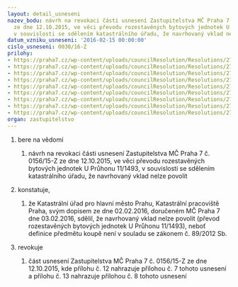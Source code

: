```yaml
---
layout: detail_usneseni
nazev_bodu: návrh na revokaci části usnesení Zastupitelstva MČ Praha 7 č. 0156/15-Z
  ze dne 12.10.2015, ve věci převodu rozestavěných bytových jednotek U Průhonu 11/1493,
  v souvislosti se sdělením katastrálního úřadu, že navrhovaný vklad nelze povolit
datum_vzniku_usneseni: '2016-02-15 00:00:00'
cislo_usneseni: 0030/16-Z
prilohy:
- https://praha7.cz/wp-content/uploads/councilResolution/Resolutions/27037/export/DZ_Pruhon11_revKN~19436.docx
- https://praha7.cz/wp-content/uploads/councilResolution/Resolutions/27037/export/02_Pruhon11_revKN~19435.doc
- https://praha7.cz/wp-content/uploads/councilResolution/Resolutions/27037/export/03_Pruhon11_revKN~19434.pdf
- https://praha7.cz/wp-content/uploads/councilResolution/Resolutions/27037/export/04_Pruhon11_revKN~19433.doc
- https://praha7.cz/wp-content/uploads/councilResolution/Resolutions/27037/export/05_Pruhon11_revKN~19432.doc
- https://praha7.cz/wp-content/uploads/councilResolution/Resolutions/27037/export/06_Pruhon11_revKN~19431.doc
- https://praha7.cz/wp-content/uploads/councilResolution/Resolutions/27037/export/07_Pruhon11_revKN~19430.doc
- https://praha7.cz/wp-content/uploads/councilResolution/Resolutions/27037/export/08_Pruhon11_revKN~19429.doc
- https://praha7.cz/wp-content/uploads/councilResolution/Resolutions/27037/export/export~301775.pdf
organ: zastupitelstvo
---
```

<ol id="urzList" class="urzList_view"><li id="" class="urzClass1"><span name="1">bere na vědomí</span><ol class="urzOlClass"><li style="text-align: left;" id="" class="urzClass2"><span><p>návrh na revokaci části usnesení Zastupitelstva MČ Praha 7 č. 0156/15-Z ze dne 12.10.2015, ve věci převodu rozestavěných bytových jednotek U Průhonu 11/1493, v souvislosti se sdělením katastrálního úřadu, že navrhovaný vklad nelze povolit</p></span></li></ol></li><li id="" class="urzClass1"><span name="50">konstatuje,</span><ol class="urzOlClass"><li style="text-align: left;" id="" class="urzClass2"><span><p>že Katastrální úřad pro hlavní město Prahu, Katastrální pracoviště<br>Praha, svým dopisem ze dne 02.02.2016, doručeném MČ Praha 7 dne 03.02.2016, sdělil, že navrhovaný vklad nelze povolit (převod rozestavěných bytových jednotek U Průhonu 11/1493), neboť definice předmětu koupě není v souladu se zákonem č. 89/2012 Sb.</p></span></li></ol></li><li id="" class="urzClass1"><span name="21">revokuje</span><ol class="urzOlClass"><li style="text-align: left;" id="" class="urzClass2"><span><p>část usnesení Zastupitelstva MČ Praha 7 č. 0156/15-Z ze dne 12.10.2015, kde přílohu č. 12 nahrazuje přílohou č. 7 tohoto usnesení a přílohu č. 13 nahrazuje přílohou č. 8 tohoto usnesení</p></span></li></ol></li></ol>